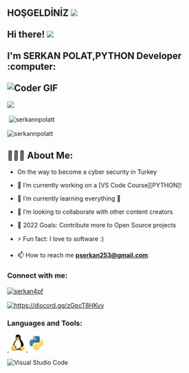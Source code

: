 <h2 align="left">
 <abc>
  <br>HOŞGELDİNİZ <img src="https://user-images.githubusercontent.com/42378118/110234147-e3259600-7f4e-11eb-95be-0c4047144dea.gif" width="30"><br>
  <br>Hi there! <img src="https://user-images.githubusercontent.com/42378118/110234147-e3259600-7f4e-11eb-95be-0c4047144dea.gif" width="30"><br>
  <br> I'm SERKAN POLAT,PYTHON Developer :computer:<br>
  <br>
    <img src="https://media.giphy.com/media/SWoSkN6DxTszqIKEqv/giphy.gif" alt="Coder GIF" width="500">
 </abc>
</h2> 


![](https://komarev.com/ghpvc/?username=serkannpolatt&color=ff69b4&label=Profile+views)


<p>&nbsp;<img align="center" src="https://github-readme-stats.vercel.app/api?username=serkannpolatt&show_icons=true&locale=en" alt="serkannpolatt" /></p>

<p><img align="center" src="https://github-readme-streak-stats.herokuapp.com/?user=serkannpolatt&" alt="serkannpolatt" /></p>


 <h2 align="left">👨🏻‍💻 About Me:</h2>
 
-  On the way to become a cyber security in Turkey</h3>
- 🔭 I’m currently working on a [VS Code Course][PYTHON]!

- 🌱 I’m currently learning everything 🤣

- 👯 I’m looking to collaborate with other content creators
 
- 🥅 2022 Goals: Contribute more to Open Source projects

- ⚡ Fun fact: I love to software :)

- 📫 How to reach me **pserkan253@gmail.com** 



<h3 align="left">Connect with me:</h3> <p align="left"> <a href="https://www.instagram.com/serkan4pf/" target="blank"><img align="center" src="https://raw.githubusercontent.com/rahuldkjain/github-profile-readme-generator/master/src/images/icons/Social/instagram.svg" alt="serkan4pf" height="30" width="40" /></a> </a>
<p align="left">
<a href="https://discord.gg/https://discord.gg/zGpcT8HKvy" target="blank"><img align="center" src="https://raw.githubusercontent.com/rahuldkjain/github-profile-readme-generator/master/src/images/icons/Social/discord.svg" alt="https://discord.gg/zGpcT8HKvy" height="30" width="40" /></a>
</p>

</p>
 </p> <h3 align="left">
 Languages and Tools:</h3> <p align="left"> <a href="https://www.w3.org/html/" target="_blank"> <img  <a href="https://www.linux.org/" target="_blank"> <img src="https://raw.githubusercontent.com/devicons/devicon/master/icons/linux/linux-original.svg" alt="linux" width="40" height="40"/> </a> <a href="https://www.python.org" target="_blank"> <img src="https://raw.githubusercontent.com/devicons/devicon/master/icons/python/python-original.svg" alt="python" width="40" height="40"/> </a> </p> 
 
 
![Visual Studio Code](https://img.shields.io/badge/Visual%20Studio%20Code-0078d7.svg?style=for-the-badge&logo=visual-studio-code&logoColor=white)
